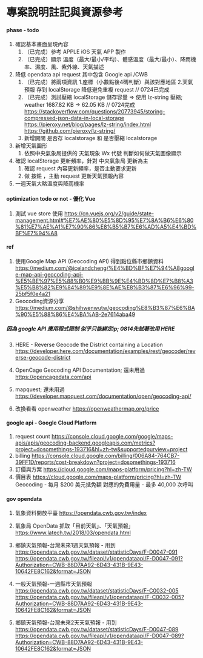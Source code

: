 # 專案說明註記與資源參考

#### phase - todo
1. 確認基本畫面呈現內容
	1. （已完成）參考 APPLE iOS 天氣 APP 製作
	2. （已完成）顯示 溫度（最大/最小/平均）、體感溫度（最大/最小）、降雨機率、濕度、風、紫外線、天氣描述
2. 降低 opendata api request 其中包含 Google api /CWB
	1. （已完成）將兩項資訊 1.座標（小數點後4碼判斷）與該對應地區 2.天氣預報 存到 localStorage 降低避免重複 request // 0724已完成
	2. （已完成）測試壓縮 localStorage 儲存容量 => 使用 lz-string 壓縮; weather 1687.82 KB -> 62.05 KB // 0724完成
	https://stackoverflow.com/questions/20773945/storing-compressed-json-data-in-local-storage
	https://pieroxy.net/blog/pages/lz-string/index.html
	https://github.com/pieroxy/lz-string/
	3. 新增開關 是否存 localstorage 和 是否壓縮 localstorage
3. 新增天氣圖形
	1. 依照中央氣象局提供的 天氣現象 Wx 代號 判斷如何做天氣圖像顯示
4. 確認 localStorage 更新頻率，針對 中央氣象局 更新為主
	1. 確認 request 內容更新頻率，是否主動要求更新
	2. 做 按鈕 ，主動 request 更新天氣預報內容
5. 一週天氣大略溫度與降雨機率

#### optimization todo or not - 優化 Vue
1. 測試 vue store 使用
https://cn.vuejs.org/v2/guide/state-management.html#%E7%AE%80%E5%8D%95%E7%8A%B6%E6%80%81%E7%AE%A1%E7%90%86%E8%B5%B7%E6%AD%A5%E4%BD%BF%E7%94%A8

#### ref
1. 使用Google Map API (Geocoding API) 得到點位縣市鄉鎮資料
https://medium.com/@icelandcheng/%E4%BD%BF%E7%94%A8google-map-api-geocoding-api-%E5%BE%97%E5%88%B0%E9%BB%9E%E4%BD%8D%E7%B8%A3%E5%B8%82%E9%84%89%E9%8E%AE%E8%B3%87%E6%96%99-25bf5f0e4a21
2. Geocoding資源分享
https://medium.com/@shihwenwutw/geocoding%E8%B3%87%E6%BA%90%E5%88%86%E4%BA%AB-2e7614aba49

##### 因為 google API 應用程式限制 似乎只能綁定ip; 0814先試著改用 HERE
3. HERE - Reverse Geocode the District containing a Location
https://developer.here.com/documentation/examples/rest/geocoder/reverse-geocode-district
4. OpenCage Geocoding API Documentation; 還未用過
https://opencagedata.com/api
5. mapquest; 還未用過
https://developer.mapquest.com/documentation/open/geocoding-api/

6. 改換看看 openweather
https://openweathermap.org/price

#### google api - Google Cloud Platform
1. request count
https://console.cloud.google.com/google/maps-apis/apis/geocoding-backend.googleapis.com/metrics?project=dosomethings-193716&hl=zh-tw&supportedpurview=project
2. billing
https://console.cloud.google.com/billing/006A84-764CB7-39FF1D/reports/cost-breakdown?project=dosomethings-193716
3. 訂價與方案
https://cloud.google.com/maps-platform/pricing?hl=zh-TW
4. 價目表
https://cloud.google.com/maps-platform/pricing?hl=zh-TW
Geocoding - 每月 $200 美元抵免額 對應的免費用量 - 最多 40,000 次呼叫

#### gov opendata
1. 氣象資料開放平臺
https://opendata.cwb.gov.tw/index
2. 氣象局 OpenData 抓取「目前天氣」、「天氣預報」
https://www.latech.tw/2018/03/opendata.html

3. 鄉鎮天氣預報-台灣未來1週天氣預報 - 用到
https://opendata.cwb.gov.tw/dataset/statisticDays/F-D0047-091
https://opendata.cwb.gov.tw/fileapi/v1/opendataapi/F-D0047-091?Authorization=CWB-88D7AA92-6D43-431B-9E43-10642FE8C162&format=JSON
4. 一般天氣預報-一週縣市天氣預報
https://opendata.cwb.gov.tw/dataset/statisticDays/F-C0032-005
https://opendata.cwb.gov.tw/fileapi/v1/opendataapi/F-C0032-005?Authorization=CWB-88D7AA92-6D43-431B-9E43-10642FE8C162&format=JSON
5. 鄉鎮天氣預報-台灣未來2天天氣預報 - 用到
https://opendata.cwb.gov.tw/dataset/statisticDays/F-D0047-089
https://opendata.cwb.gov.tw/fileapi/v1/opendataapi/F-D0047-089?Authorization=CWB-88D7AA92-6D43-431B-9E43-10642FE8C162&format=JSON
